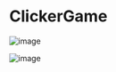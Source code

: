 # ClickerGame
![image](https://user-images.githubusercontent.com/80212869/151504504-d1bf8428-e3aa-4d1d-8cec-218188e254f9.png)

![image](https://user-images.githubusercontent.com/80212869/151504657-1f3f021e-4877-414b-8dee-120d5b4ebb46.png)

